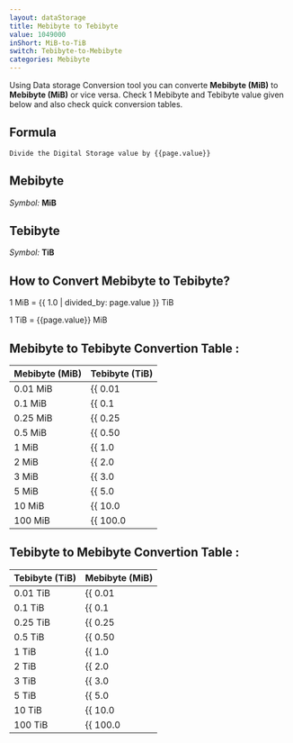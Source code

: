 ```yaml
---
layout: dataStorage
title: Mebibyte to Tebibyte
value: 1049000
inShort: MiB-to-TiB
switch: Tebibyte-to-Mebibyte
categories: Mebibyte
---
```


Using Data storage Conversion tool you can converte **Mebibyte (MiB)** to **Mebibyte (MiB)** or vice versa. Check 1 Mebibyte and Tebibyte value given below and also check quick conversion tables.

## Formula
`Divide the Digital Storage value by {{page.value}}`

## Mebibyte
*Symbol:* **MiB**

## Tebibyte
*Symbol:* **TiB**

## How to Convert Mebibyte to Tebibyte?

1 MiB = {{ 1.0 | divided_by: page.value }} TiB

1 TiB = {{page.value}} MiB


## Mebibyte to Tebibyte Convertion Table :

| Mebibyte (MiB) | Tebibyte (TiB) |
| ---- | ---- |
| 0.01 MiB | {{ 0.01 | divided_by: page.value }} TiB |
| 0.1 MiB | {{ 0.1 | divided_by: page.value }} TiB |
| 0.25 MiB | {{ 0.25 | divided_by: page.value }} TiB |
| 0.5 MiB | {{ 0.50 | divided_by: page.value }} TiB |
| 1 MiB | {{ 1.0 | divided_by: page.value }} TiB |
| 2 MiB | {{ 2.0 | divided_by: page.value }} TiB |
| 3 MiB | {{ 3.0 | divided_by: page.value }} TiB |
| 5 MiB | {{ 5.0 | divided_by: page.value }} TiB |
| 10 MiB | {{ 10.0 | divided_by: page.value }} TiB |
| 100 MiB | {{ 100.0 | divided_by: page.value }} TiB |

## Tebibyte to Mebibyte Convertion Table :

| Tebibyte (TiB) | Mebibyte (MiB) |
| ---- | ---- |
| 0.01 TiB | {{ 0.01 | times: page.value }} MiB |
| 0.1 TiB | {{ 0.1 | times: page.value }} MiB |
| 0.25 TiB | {{ 0.25 | times: page.value }} MiB |
| 0.5 TiB | {{ 0.50 | times: page.value }} MiB |
| 1 TiB | {{ 1.0 | times: page.value }} MiB |
| 2 TiB | {{ 2.0 | times: page.value }} MiB |
| 3 TiB | {{ 3.0 | times: page.value }} MiB |
| 5 TiB | {{ 5.0 | times: page.value }} MiB |
| 10 TiB | {{ 10.0 | times: page.value }} MiB |
| 100 TiB | {{ 100.0 | times: page.value }} MiB |


<script>
document.getElementById('selectInput')[9].selected = true
document.getElementById('selectOutput')[17].selected = true
</script>
